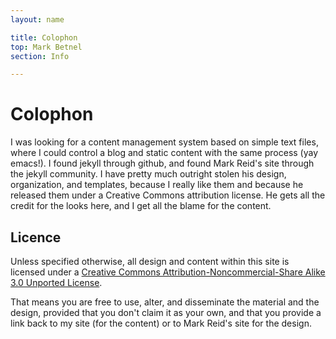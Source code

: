 ```yaml
---
layout: name

title: Colophon
top: Mark Betnel
section: Info

---
```


Colophon
========

I was looking for a content management system based on simple text
files, where I could control a blog and static content with the same
process (yay emacs!).  I found jekyll through github, and found Mark Reid's site
through the jekyll community.  I have pretty much outright stolen his
design, organization, and templates, because I really like them and
because he released them under a Creative Commons attribution license.
He gets all the credit for the looks here, and I get all the blame for
the content.

Licence
-------

Unless specified otherwise, all design and content within this site is 
licensed under a <a rel="license" href="http://creativecommons.org/licenses/by-nc-sa/3.0/">Creative Commons Attribution-Noncommercial-Share Alike 3.0 Unported License</a>.

That means you are free to use, alter, and disseminate the material
and the design, provided that you don't claim it as your own, and that
you provide a link back to my site (for the content) or to Mark Reid's
site for the design.
